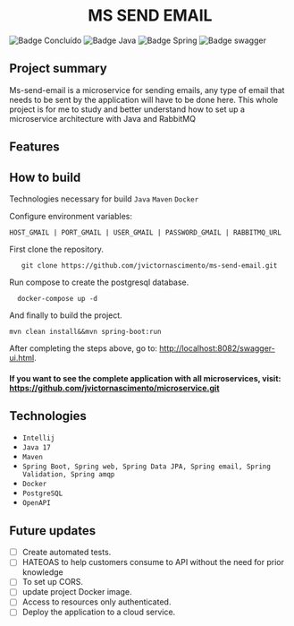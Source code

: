 <h1 align="center">MS SEND EMAIL</h1>

![Badge Concluído](https://img.shields.io/static/v1?label=Status&message=In+progress&color=yellow&style=for-the-badge)
![Badge Java](https://img.shields.io/static/v1?label=Java&message=17&color=orange&style=for-the-badge&logo=java)
![Badge Spring](https://img.shields.io/static/v1?label=SpringBoot&message=v3.3.1&color=brightgreen&style=for-the-badge&logo=SpringBoot)
![Badge swagger](https://img.shields.io/static/v1?label=Swagger&message=2.6.0&color=green&style=for-the-badge&logo=Swagger)

## Project summary

Ms-send-email is a microservice for sending emails, any type of email that needs to be sent by the application will have to be done here. This whole project is for me to study and better understand how to set up a microservice architecture with Java and RabbitMQ 

## Features

## How to build
Technologies necessary for build
``
Java
``
``
Maven
``
``
Docker
``

Configure environment variables:
```` 
HOST_GMAIL | PORT_GMAIL | USER_GMAIL | PASSWORD_GMAIL | RABBITMQ_URL
````

First clone the repository.
 ```
    git clone https://github.com/jvictornascimento/ms-send-email.git
  ```

Run compose to create the postgresql database.

  ```
    docker-compose up -d
  ```
And finally to build the project.
```
mvn clean install&&mvn spring-boot:run
```
After completing the steps above, go to: <http://localhost:8082/swagger-ui.html>.

#### If you want to see the complete application with all microservices, visit: https://github.com/jvictornascimento/microservice.git

## Technologies

- `Intellij`
- `Java 17`
- `Maven`
- `Spring Boot, Spring web, Spring Data JPA, Spring email, Spring Validation, Spring amqp`
- `Docker`
- `PostgreSQL`
- `OpenAPI`

## Future updates
- [ ] Create automated tests.
- [ ] HATEOAS to help customers consume to API without the need for prior knowledge
- [ ] To set up CORS.
- [ ] update project Docker image.
- [ ] Access to resources only authenticated.
- [ ] Deploy the application to a cloud service.